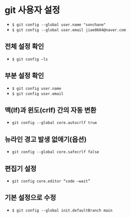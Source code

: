 # git 사용자 설정
- `$ git config --global user.name "sonchane"`
- `$ git config --global user.email jiae0604@naver.com`

## 전체 설정 확인
- `$ git config –ls`

## 부분 설정 확인
- `$ git config user.name`
- `$ git config user.email`

## 맥(lf)과 윈도(crlf) 간의 자동 변환
- `git config --global core.autocrlf true`

## 뉴라인 경고 발생 없애기(옵션)
- `git config --global core.safecrlf false`

## 편집기 설정
- `git config core.editor “code —wait”`

## 기본 설정으로 수정
- `$ git config --global init.defaultBranch main`
